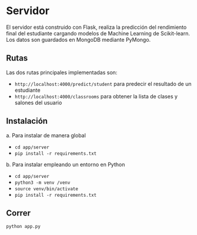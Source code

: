 # Servidor
El servidor está construido con Flask, realiza la predicción del rendimiento final del estudiante cargando modelos de Machine Learning de Scikit-learn. Los datos son guardados en MongoDB mediante PyMongo.

## Rutas
Las dos rutas principales implementadas son:
* `http://localhost:4000/predict/student` para predecir el resultado de un estudiante
* `http://localhost:4000/classrooms` para obtener la lista de clases y salones del usuario

## Instalación
a. Para instalar de manera global
* `cd app/server`
* `pip install -r requirements.txt`

b. Para instalar empleando un entorno en Python
* `cd app/server`
* `python3 -m venv /venv`
* `source venv/bin/activate`
* `pip install -r requirements.txt`

## Correr
`python app.py`
